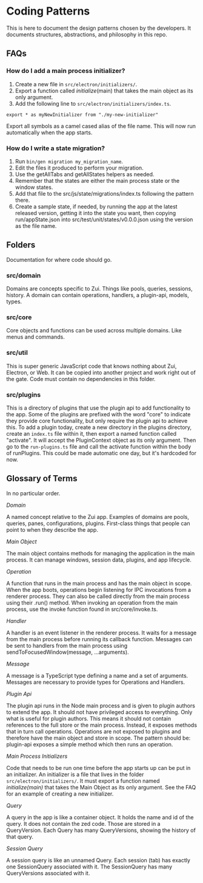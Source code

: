 # Coding Patterns

This is here to document the design patterns chosen by the developers. It documents structures, abstractions, and philosophy in this repo.

## FAQs

### How do I add a main process initializer?

1. Create a new file in `src/electron/initializers/`.
2. Export a function called _initialize_(main) that takes the main object as its only argument.
3. Add the following line to `src/electron/initializers/index.ts`.

```
export * as myNewInitializer from "./my-new-initializer"
```

Export all symbols as a camel cased alias of the file name. This will now run automatically when the app starts.

### How do I write a state migration?

1. Run `bin/gen migration my_migration_name`.
2. Edit the files it produced to perform your migration.
3. Use the getAllTabs and getAllStates helpers as needed.
4. Remember that the states are either the main process state or the window states.
5. Add that file to the src/js/state/migrations/index.ts following the pattern there.
6. Create a sample state, if needed, by running the app at the latest released version, getting it into the state you want, then copying run/appState.json into src/test/unit/states/v0.0.0.json using the version as the file name.

## Folders

Documentation for where code should go.

### src/domain

Domains are concepts specific to Zui. Things like pools, queries, sessions, history. A domain can contain operations, handlers, a plugin-api, models, types.

### src/core

Core objects and functions can be used across multiple domains. Like menus and commands.

### src/util

This is super generic JavaScript code that knows nothing about Zui, Electron, or Web. It can be copied into another project and work right out of the gate. Code must contain no dependencies in this folder.

### src/plugins

This is a directory of plugins that use the plugin api to add functionality to the app. Some of the plugins are prefixed with the word "core" to indicate they provide core functionality, but only require the plugin api to achieve this. To add a plugin today, create a new directory in the plugins directory, create an `index.ts` file within it, then export a named function called "activate". It will accept the PluginContext object as its only argument. Then go to the `run-plugins.ts` file and call the activate function within the body of runPlugins. This could be made automatic one day, but it's hardcoded for now.

## Glossary of Terms

In no particular order.

_Domain_

A named concept relative to the Zui app. Examples of domains are pools, queries, panes, configurations, plugins. First-class things that people can point to when they describe the app.

_Main Object_

The main object contains methods for managing the application in the main process. It can manage windows, session data, plugins, and app lifecycle.

_Operation_

A function that runs in the main process and has the main object in scope. When the app boots, operations begin listening for IPC invocations from a renderer process. They can also be called directly from the main process using their .run() method. When invoking an operation from the main process, use the invoke function found in src/core/invoke.ts.

_Handler_

A handler is an event listener in the renderer process. It waits for a message from the main process before running its callback function. Messages can be sent to handlers from the main process using sendToFocusedWindow(message, ...arguments).

_Message_

A message is a TypeScript type defining a name and a set of arguments. Messages are necessary to provide types for Operations and Handlers.

_Plugin Api_

The plugin api runs in the Node main process and is given to plugin authors to extend the app. It should not have privileged access to everything. Only what is useful for plugin authors. This means it should not contain references to the full store or the main process. Instead, it exposes methods that in turn call operations. Operations are not exposed to plugins and therefore have the main object and store in scope. The pattern should be: plugin-api exposes a simple method which then runs an operation.

_Main Process Initializers_

Code that needs to be run one time before the app starts up can be put in an initializer. An initializer is a file that lives in the folder `src/electron/initializers/`. It must export a function named _initialize(main)_ that takes the Main Object as its only argument. See the FAQ for an example of creating a new initializer.

_Query_

A query in the app is like a container object. It holds the name and id of the query. It does not contain the zed code. Those are stored in a QueryVersion. Each Query has many QueryVersions, showing the history of that query.

_Session Query_

A session query is like an unnamed Query. Each session (tab) has exactly one SessionQuery associated with it. The SessionQuery has many QueryVersions associated with it.
